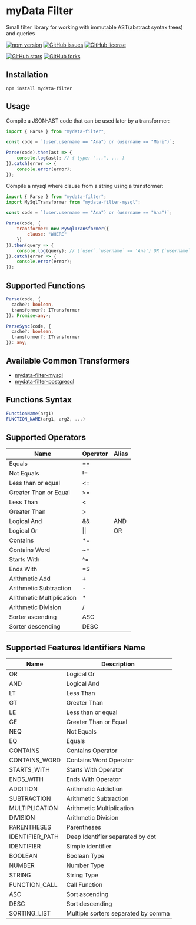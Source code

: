 # myData Filter
Small filter library for working with immutable AST(abstract syntax trees) and queries

[![npm version](https://badge.fury.io/js/mydata-filter.svg)](https://badge.fury.io/js/mydata-filter)
[![GitHub issues](https://img.shields.io/github/issues/joaovitmac/mydata-filter.svg)](https://github.com/joaovitmac/mydata-filter/issues)
[![GitHub license](https://img.shields.io/badge/license-MIT-blue.svg)](https://raw.githubusercontent.com/joaovitmac/mydata-filter/main/LICENSE)

[![GitHub stars](https://img.shields.io/github/stars/joaovitmac/mydata-filter.svg?style=social&label=Stars)](https://github.com/joaovitmac/mydata-filter)
[![GitHub forks](https://img.shields.io/github/forks/joaovitmac/mydata-filter.svg?style=social&label=Forks)](https://github.com/joaovitmac/mydata-filter)

## Installation

```shell
npm install mydata-filter
```

## Usage

Compile a JSON-AST code that can be used later by a transformer:

```javascript
import { Parse } from "mydata-filter";

const code = `(user.username == "Ana") or (username == "Mari")`;

Parse(code).then(ast => {
    console.log(ast); // { type: "...", ... }
}).catch(error => {
    console.error(error);
});
```

Compile a mysql where clause from a string using a transformer:

```javascript
import { Parse } from "mydata-filter";
import MySqlTransformer from "mydata-filter-mysql";

const code = `(user.username == "Ana") or (username == "Ana")`;

Parse(code, {
    transformer: new MySqlTransformer({
        clause: "WHERE"
    })
}).then(query => {
    console.log(query); // (`user`.`username` == 'Ana') OR (`username` == 'Ana')
}).catch(error => {
    console.error(error);
});
```

## Supported Functions

```typescript
Parse(code, {
  cache?: boolean,
  transformer?: ITransformer
}): Promise<any>;
```

```typescript
ParseSync(code, {
  cache?: boolean,
  transformer?: ITransformer
}): any;
```

## Available Common Transformers
* [mydata-filter-mysql](https://github.com/joaovitmac/mydata-filter-mysql)
* [mydata-filter-postgresql](https://github.com/joaovitmac/mydata-filter-postgresql)

## Functions Syntax
```javascript
FunctionName(arg1)
FUNCTION_NAME(arg1, arg2, ...)
```
## Supported Operators

Name | Operator | Alias
------------ | ------------- | -------------
Equals | ==
Not Equals | !=
Less than or equal | <=
Greater Than or Equal | >=
Less Than | <
Greater Than | >
Logical And | && | AND
Logical Or | \|\| | OR
Contains | *=
Contains Word | ~=
Starts With | ^=
Ends With | =$
Arithmetic Add | +
Arithmetic Subtraction | -
Arithmetic Multiplication | *
Arithmetic Division | /
Sorter ascending | ASC
Sorter descending | DESC

## Supported Features Identifiers Name
Name | Description
------------ | -------------
OR | Logical Or
AND | Logical And
LT | Less Than
GT | Greater Than
LE | Less than or equal
GE | Greater Than or Equal
NEQ | Not Equals
EQ | Equals
CONTAINS | Contains Operator
CONTAINS_WORD | Contains Word Operator
STARTS_WITH | Starts With Operator
ENDS_WITH | Ends With Operator
ADDITION | Arithmetic Addiction
SUBTRACTION | Arithmetic Subtraction
MULTIPLICATION | Arithmetic Multiplication
DIVISION | Arithmetic Division
PARENTHESES | Parentheses
IDENTIFIER_PATH | Deep Identifier separated by dot
IDENTIFIER | Simple identifier
BOOLEAN | Boolean Type
NUMBER | Number Type
STRING | String Type
FUNCTION_CALL | Call Function
ASC | Sort ascending
DESC | Sort descending
SORTING_LIST | Multiple sorters separated by comma